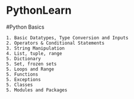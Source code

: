 # PythonLearn

#Python Basics

    1. Basic Datatypes, Type Conversion and Inputs
    2. Operators & Conditional Statements
    3. String Manipulation
    4. List, tuple, range
    5. Dictionary
    5. Set, frozen sets
    5. Loops and Range
    5. Functions
    5. Exceptions
    5. Classes
    5. Modules and Packages